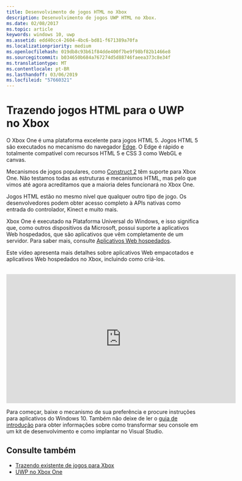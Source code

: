 ```yaml
---
title: Desenvolvimento de jogos HTML no Xbox
description: Desenvolvimento de jogos UWP HTML no Xbox.
ms.date: 02/08/2017
ms.topic: article
keywords: windows 10, uwp
ms.assetid: edd40cc4-2604-4bc6-bd81-f671389a70fa
ms.localizationpriority: medium
ms.openlocfilehash: 019db8c93b61f84dde400f7be9f98bf82b1466e8
ms.sourcegitcommit: b034650b684a767274d5d88746faeea373c8e34f
ms.translationtype: MT
ms.contentlocale: pt-BR
ms.lasthandoff: 03/06/2019
ms.locfileid: "57660321"
---
```

# <a name="bringing-html-games-to-uwp-on-xbox"></a>Trazendo jogos HTML para o UWP no Xbox
O Xbox One é uma plataforma excelente para jogos HTML 5. Jogos HTML 5 são executados no mecanismo do navegador [Edge](https://developer.microsoft.com/microsoft-edge/). O Edge é rápido e totalmente compatível com recursos HTML 5 e CSS 3 como WebGL e canvas.

Mecanismos de jogos populares, como [Construct 2](https://www.scirra.com/blog/176/announcing-xbox-one-export-beta) têm suporte para Xbox One. Não testamos todas as estruturas e mecanismos HTML, mas pelo que vimos até agora acreditamos que a maioria deles funcionará no Xbox One.

Jogos HTML estão no mesmo nível que qualquer outro tipo de jogo. Os desenvolvedores podem obter acesso completo à APIs nativas como entrada do controlador, Kinect e muito mais.

Xbox One é executado na Plataforma Universal do Windows, e isso significa que, como outros dispositivos da Microsoft, possui suporte a aplicativos Web hospedados, que são aplicativos que vêm completamente de um servidor. Para saber mais, consulte [Aplicativos Web hospedados](https://microsoftedge.github.io/WebAppsDocs/en-US/win10/HWA.htm).


Este vídeo apresenta mais detalhes sobre aplicativos Web empacotados e aplicativos Web hospedados no Xbox, incluindo como criá-los.
</br>
</br>
<iframe src="https://channel9.msdn.com/Events/Xbox/App-Dev-on-Xbox/Web-Apps-on-Xbox/player#time=04m21s:paused" width="600" height="338" height="658.1199951171875" allowFullScreen frameBorder="0"></iframe>


Para começar, baixe o mecanismo de sua preferência e procure instruções para aplicativos do Windows 10. Também não deixe de ler o [guia de introdução](getting-started.md) para obter informações sobre como transformar seu console em um kit de desenvolvimento e como implantar no Visual Studio.

## <a name="see-also"></a>Consulte também
- [Trazendo existente de jogos para Xbox](development-lanes-landing.md)
- [UWP no Xbox One](index.md)
